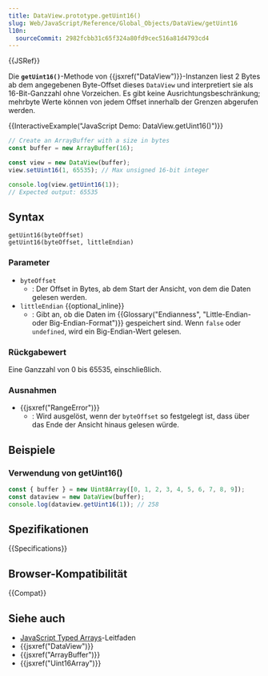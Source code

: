```yaml
---
title: DataView.prototype.getUint16()
slug: Web/JavaScript/Reference/Global_Objects/DataView/getUint16
l10n:
  sourceCommit: 2982fcbb31c65f324a80fd9cec516a81d4793cd4
---
```


{{JSRef}}

Die **`getUint16()`**-Methode von {{jsxref("DataView")}}-Instanzen liest 2 Bytes ab dem angegebenen Byte-Offset dieses `DataView` und interpretiert sie als 16-Bit-Ganzzahl ohne Vorzeichen. Es gibt keine Ausrichtungsbeschränkung; mehrbyte Werte können von jedem Offset innerhalb der Grenzen abgerufen werden.

{{InteractiveExample("JavaScript Demo: DataView.getUint16()")}}

```js interactive-example
// Create an ArrayBuffer with a size in bytes
const buffer = new ArrayBuffer(16);

const view = new DataView(buffer);
view.setUint16(1, 65535); // Max unsigned 16-bit integer

console.log(view.getUint16(1));
// Expected output: 65535
```

## Syntax

```js-nolint
getUint16(byteOffset)
getUint16(byteOffset, littleEndian)
```

### Parameter

- `byteOffset`
  - : Der Offset in Bytes, ab dem Start der Ansicht, von dem die Daten gelesen werden.
- `littleEndian` {{optional_inline}}
  - : Gibt an, ob die Daten im {{Glossary("Endianness", "Little-Endian- oder Big-Endian-Format")}} gespeichert sind. Wenn `false` oder `undefined`, wird ein Big-Endian-Wert gelesen.

### Rückgabewert

Eine Ganzzahl von 0 bis 65535, einschließlich.

### Ausnahmen

- {{jsxref("RangeError")}}
  - : Wird ausgelöst, wenn der `byteOffset` so festgelegt ist, dass über das Ende der Ansicht hinaus gelesen würde.

## Beispiele

### Verwendung von getUint16()

```js
const { buffer } = new Uint8Array([0, 1, 2, 3, 4, 5, 6, 7, 8, 9]);
const dataview = new DataView(buffer);
console.log(dataview.getUint16(1)); // 258
```

## Spezifikationen

{{Specifications}}

## Browser-Kompatibilität

{{Compat}}

## Siehe auch

- [JavaScript Typed Arrays](/de/docs/Web/JavaScript/Guide/Typed_arrays)-Leitfaden
- {{jsxref("DataView")}}
- {{jsxref("ArrayBuffer")}}
- {{jsxref("Uint16Array")}}
